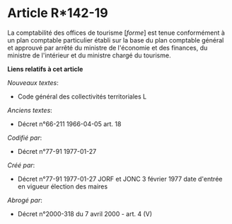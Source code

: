 # Article R*142-19

La comptabilité des offices de tourisme [*forme*] est tenue conformément à un plan comptable particulier établi sur la base
du plan comptable général et approuvé par arrêté du ministre de l'économie et des finances, du ministre de l'intérieur et du
ministre chargé du tourisme.

**Liens relatifs à cet article**

_Nouveaux textes_:

  - Code général des collectivités territoriales L

_Anciens textes_:

  - Décret n°66-211 1966-04-05 art. 18

_Codifié par_:

  - Décret n°77-91 1977-01-27

_Créé par_:

  - Décret n°77-91 1977-01-27 JORF et JONC 3 février 1977 date d'entrée en vigueur élection des maires

_Abrogé par_:

  - Décret n°2000-318 du 7 avril 2000 - art. 4 (V)
